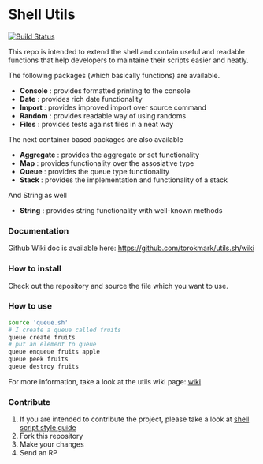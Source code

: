# Shell Utils

[![Build Status](https://travis-ci.org/torokmark/utils.sh.svg?branch=master)](https://travis-ci.org/torokmark/utils.sh)

This repo is intended to extend the shell and contain useful and readable functions
that help developers to maintaine their scripts easier and neatly.

The following packages (which basically functions) are available.
* **Console** : provides formatted printing to the console
* **Date** : provides rich date functionality
* **Import** : provides improved import over source command
* **Random** : provides readable way of using randoms
* **Files** : provides tests against files in a neat way

The next container based packages are also available
* **Aggregate** : provides the aggregate or set functionality
* **Map** : provides functionality over the assosiative type
* **Queue** : provides the queue type functionality
* **Stack** : provides the implementation and functionality of a stack

And String as well
* **String** : provides string functionality with well-known methods

### Documentation

Github Wiki doc is available here: https://github.com/torokmark/utils.sh/wiki

### How to install

Check out the repository and source the file which you want to use.

### How to use

```sh
source 'queue.sh'
# I create a queue called fruits
queue create fruits
# put an element to queue
queue enqueue fruits apple
queue peek fruits
queue destroy fruits
```

For more information, take a look at the utils wiki page: [wiki](https://github.com/torokmark/utils.sh/wiki)

### Contribute

1. If you are intended to contribute the project, please take a look at [shell script style guide](https://google.github.io/styleguide/shell.xml)
2. Fork this repository
3. Make your changes
4. Send an RP
